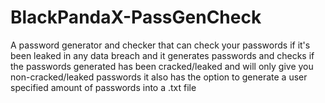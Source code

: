 # BlackPandaX-PassGenCheck
A password generator and checker that can check your passwords if it's been leaked in any data breach and it generates passwords and checks if the passwords generated has been cracked/leaked and will only give you non-cracked/leaked passwords
 it also has the option to generate a user specified amount of passwords into a .txt file
